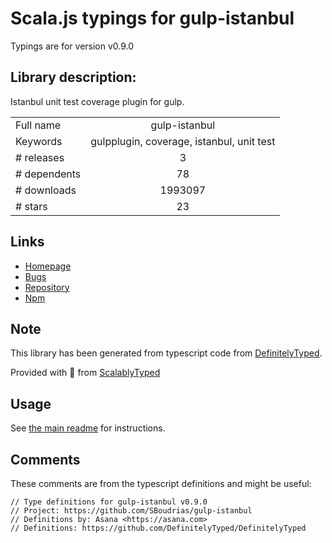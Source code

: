 
# Scala.js typings for gulp-istanbul

Typings are for version v0.9.0

## Library description:
Istanbul unit test coverage plugin for gulp.

|                    |                 |
| ------------------ | :-------------: |
| Full name          | gulp-istanbul |
| Keywords           | gulpplugin, coverage, istanbul, unit test |
| # releases         | 3 |
| # dependents       | 78 |
| # downloads        | 1993097 |
| # stars            | 23 |

## Links
- [Homepage](https://github.com/SBoudrias/gulp-istanbul)
- [Bugs](https://github.com/SBoudrias/gulp-istanbul/issues)
- [Repository](https://github.com/SBoudrias/gulp-istanbul)
- [Npm](https://www.npmjs.com/package/gulp-istanbul)
    


## Note
This library has been generated from typescript code from [DefinitelyTyped](https://definitelytyped.org).

Provided with :purple_heart: from [ScalablyTyped](https://github.com/oyvindberg/ScalablyTyped)

## Usage
See [the main readme](../../readme.md) for instructions.

## Comments

These comments are from the typescript definitions and might be useful:
```
// Type definitions for gulp-istanbul v0.9.0
// Project: https://github.com/SBoudrias/gulp-istanbul
// Definitions by: Asana <https://asana.com>
// Definitions: https://github.com/DefinitelyTyped/DefinitelyTyped

```

